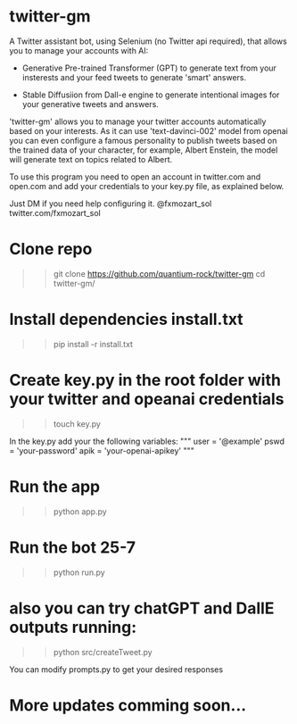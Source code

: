# twitter-gm

A Twitter assistant bot, using Selenium (no Twitter api required), that allows you to manage your accounts with AI:

- Generative Pre-trained Transformer (GPT) to generate text from your insterests and your feed tweets to generate 'smart' answers.

- Stable Diffusiion from Dall-e engine to generate intentional images for your generative tweets and answers.

'twitter-gm' allows you to manage your twitter accounts automatically based on your interests. As it can use 'text-davinci-002' model from openai you can even configure a famous personality to publish tweets based on the trained data of your character, for example, Albert Enstein, the model will generate text on topics related to Albert.

To use this program you need to open an account in twitter.com and open.com and add your credentials to your key.py file, as explained below.

Just DM if you need help configuring it.
@fxmozart_sol
twitter.com/fxmozart_sol

# Clone repo

> > git clone https://github.com/quantium-rock/twitter-gm
> > cd twitter-gm/

# Install dependencies install.txt

> > pip install -r install.txt

# Create key.py in the root folder with your twitter and opeanai credentials

> > touch key.py

In the key.py add your the following variables:
"""
user = '@example'
pswd = 'your-password'
apik = 'your-openai-apikey'
"""

# Run the app

> > python app.py

# Run the bot 25-7

> > python run.py

# also you can try chatGPT and DallE outputs running:

> > python src/createTweet.py

You can modify prompts.py to get your desired responses

# More updates comming soon...

